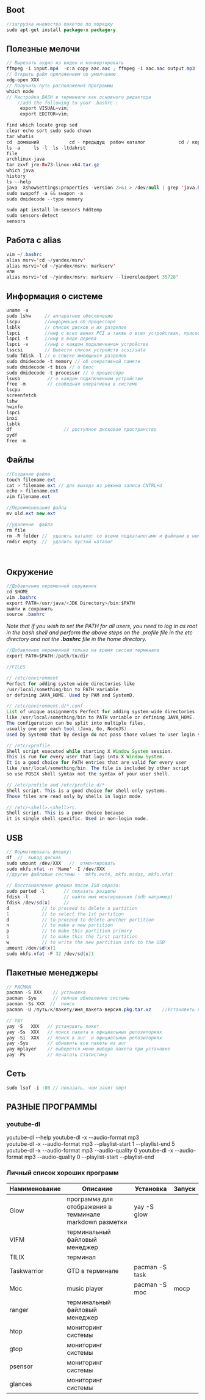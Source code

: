 ## Boot
```java
//загрузка множества пакетов по порядку
sudo apt-get install package-x package-y
```

## Полезные мелочи
```java
// Вырезать аудил из видео и конвертировать
ffmpeg -i input.mp4  -c:a copy aac.aac ; ffmpeg -i aac.aac output.mp3
// Открыть файл приложением по умолчанию
xdg-open XXX
// Получить путь расположения программы
which node
// Настройка BASH в терминале как основного редактора
	//add the following to your .bashrc :        
	 export VISUAL=vim;
	 export EDITOR=vim;

find which locate grep sed
clear echo sort sudo sudo chown
tar whatis
cd  домашний           cd - предыдущ  рабоч каталог            cd / корневой
ls -a     ls -l  ls -ltdahrst
file 
archlinux-java
tar zxvf jre-8u73-linux-x64.tar.gz
which java
history
ls --help
java -XshowSettings:properties -version 2>&1 > /dev/null | grep 'java.home'
sudo swapoff -a && swapon -a
sudo dmidecode --type memory

sudo apt install lm-sensors hddtemp
sudo sensors-detect
sensors
```
## Работа с alias	
```java
vim ~/.bashrc 
alias msrv='cd ~/yandex/msrv'
alias msrvi='cd ~/yandex/msrv; markserv'
или
alias msrvi='cd ~/yandex/msrv; markserv --livereloadport 35728'
```

## Информация о системе
```java
uname -a
sudo lshw     // аппаратное обеспечение 
lscpu         //информация об процессоре
lsblk 	      // список дисков и их разделов
lspci	      //инф о всех шинах PCI а также о всех устройствах, присоединенных к этим шинам, видеокартам, сетевым адаптерам)
lspci -t      //инф в виде дерева
lspci -v      //инф о каждом подключкнном устройстве
lsscsi	      // Вывести список устройств scsi/sata
sudo fdisk -l // о списке имеющихся разделов
sudo dmidecode -t memory // об оперативной памяти
sudo dmidecode -t bios // о биос
sudo dmidecode -t processor // о процессоре
lsusb          // о каждом подключенном устройстве
free -m        // свободная оперативка в системе
lscpu
screenfetch
lshw
hwinfo
lspci
inxi
lsblk
df                   // доступное дисковое пространство
pydf
free -m
```
## Файлы

```java
//Создание файла
touch filename.ext
cat > filename.ext // для выхода из режима записи CNTRL+d
echo > filename.ext
vim filename.ext
```


```java
//Переименование файла
mv old.ext new.ext
```


```java
//удаление  файла
rm file
rm -R folder //  удалить каталог со всеми подкаталогами и файлами в нем
rmdir empty  //  удалить пустой каталог
    
    
```
## Окружение 
```java
//Добавление переменной окружения
cd $HOME
vim .bashrc 
export PATH=/usr/java/<JDK Directory>/bin:$PATH
выйти и	сохранить
source .bashrc              
```
*Note that if you wish to set the PATH for all users, you need to log in as root in the bash shell and perform the above steps on the .profile file in the etc directory and not the __.bashrc__ file in the home directory.*

```java
//Добавление переменной только на время сессии терминала        
export PATH=$PATH:/path/to/dir
```
```java
//FILES

// /etc/environment       
Perfect for adding system-wide directories like
/usr/local/something/bin to PATH variable 
or defining JAVA_HOME. Used by PAM and SystemD.         

// /etc/environment.d/*.conf           
List of unique assignments Perfect for adding system-wide directories
like /usr/local/something/bin to PATH variable or defining JAVA_HOME.
The configuration can be split into multiple files,
usually one per each tool (Java, Go, NodeJS).
Used by SystemD that by design do not pass those values to user login shells.       

// /etc/xprofile        
Shell script executed while starting X Window System session.
This is run for every user that logs into X Window System.
It is a good choice for PATH entries that are valid for every user
like /usr/local/something/bin. The file is included by other script
so use POSIX shell syntax not the syntax of your user shell.

// /etc/profile and /etc/profile.d/*            
Shell script. This is a good choice for shell-only systems.
Those files are read only by shells in login mode.

// /etc/<shell>.<shell>rc.         
Shell script. This is a poor choice because
it is single shell specific. Used in non-login mode.
```
## USB

```java
// Форматировать флешку:     
df  //  вывод дисков  
sudo umount /dev/XXX   //  отмонтировать         	  
sudo mkfs.vfat -n 'Name' -I /dev/XXX           	
//другие файловые системы -  mkfs.ext4, mkfs.msdos, mkfs.vfat         	   
```

```java
// Восстановление флешки после ISO образа:   
sudo parted -l       // показать разделы 
fdisk -l             // найти имя монтирования (sdb например)
fdisk /dev/sd(x)     // 
d		     // to proceed to delete a partition
1		     // to select the 1st partition
d		     // to proceed to delete another partition
n		     // to make a new partition
p		     // to make this partition primary 
1		     // to make this the first partition
w		     // to write the new partition info to the USB 
umount /dev/sd(x)1
sudo mkfs.vfat -F 32 /dev/sd(x)1
```


## Пакетные менеджеры
```java
// PACMAN
pacman -S XXX    // установка     
pacman -Syu      // полное обновление системы    
pacman -Ss XXX  // 	поиск
pacman -U /путь/к/пакету/имя_пакета-версия.pkg.tar.xz    //Установить локальный пакет     
```

```java
// YAY
yay -S   XXX   // установить пакет
yay -Ss  XXX   // поиск пакета в официальных репозиториях
yay -Si  XXX   // поиск в aur  и официальных репозиториях
yay -Syu       // обновить все пакеты из aur
yay mplayer    // выберется меню выбора пакета при установке
yay -Ps	       // печатать статистику
```

## Сеть
```java
sudo lsof -i :80 // показать, чем занят порт
```


## РАЗНЫЕ ПРОГРАММЫ

### youtube-dl 
youtube-dl --help
youtube-dl -x --audio-format mp3  
youtube-dl -x --audio-format mp3 --playlist-start 1 --playlist-end 5
youtube-dl -x --audio-format mp3 --audio-quality 0
youtube-dl -x --audio-format mp3 --audio-quality 0 --playlist-start  --playlist-end  


### Личный список хороших программ

Намименование  | Описание                                                | Установка        | Запуск
---|---|---|---
Glow           | программа для отображения в темминале markdown разметки | yay -S glow      |
VIFM           | терминальный файловый менеджер                          |                  |
TILIX          | терминал                                                |                  |
Taskwarrior    | GTD в терминале                                         | pacman -S task   |
Moc            | music player                                            | pacman -S moc    | mocp
ranger         | терминальный файловый менеджер                          |                  | 
htop           | мониторинг системы                                      |                  |
gtop           | мониторинг системы                                      |                  |
psensor        | мониторинг системы           			         |                  |
glances        | мониторинг системы                                      |                  |
 
 
















